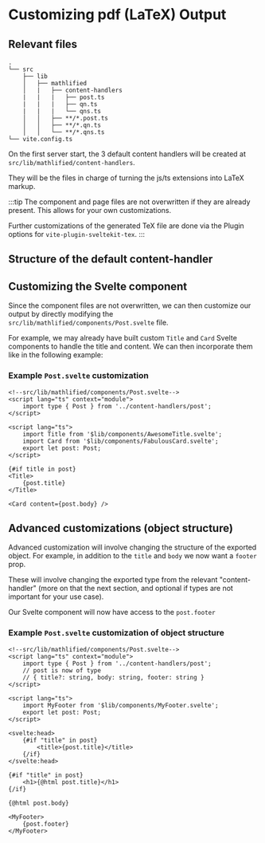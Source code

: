 # Customizing pdf (LaTeX) Output

## Relevant files

<!-- markdownlint-capture -->
<!-- markdownlint-disable MD040 -->

```
.
└── src
    ├── lib
    │   ├── mathlified
    │   |   ├── content-handlers
    |   |   |   ├── post.ts
    |   |   |   ├── qn.ts
    |   |   |   └── qns.ts
    │   │   ├── **/*.post.ts
    │   │   ├── **/*.qn.ts
    │   │   └── **/*.qns.ts
└── vite.config.ts
```

<!-- markdownlint-restore -->

On the first server start, the 3 default content handlers
will be created at `src/lib/mathlified/content-handlers`.

They will be the files in charge of turning the js/ts extensions
into LaTeX markup.

:::tip
The component and page files are not overwritten if they are already present.
This allows for your own customizations.

Further customizations of the generated TeX file are done via the Plugin options
for `vite-plugin-sveltekit-tex`.
:::

## Structure of the default content-handler

## Customizing the Svelte component

Since the component files are not overwritten, we can then customize our output
by directly modifying the `src/lib/mathlified/components/Post.svelte` file.

For example, we may already have built custom `Title` and `Card` Svelte components to handle the
title and content. We can then incorporate them like in the following example:

### Example `Post.svelte` customization

```svelte
<!--src/lib/mathlified/components/Post.svelte-->
<script lang="ts" context="module">
	import type { Post } from '../content-handlers/post';
</script>

<script lang="ts">
	import Title from '$lib/components/AwesomeTitle.svelte';
	import Card from '$lib/components/FabulousCard.svelte';
	export let post: Post;
</script>

{#if title in post}
<Title>
	{post.title}
</Title>

<Card content={post.body} />
```

## Advanced customizations (object structure)

Advanced customization will involve changing the structure of the exported object. For
example, in addition to the `title` and `body` we now want a `footer` prop.

These will involve changing the exported type from the relevant "content-handler"
(more on that the next section, and optional if types are not important for your use case).

Our Svelte component will now have access to the `post.footer`

### Example `Post.svelte` customization of object structure

```svelte
<!--src/lib/mathlified/components/Post.svelte-->
<script lang="ts" context="module">
	import type { Post } from '../content-handlers/post';
	// post is now of type
	// { title?: string, body: string, footer: string }
</script>

<script lang="ts">
	import MyFooter from '$lib/components/MyFooter.svelte';
	export let post: Post;
</script>

<svelte:head>
	{#if "title" in post}
		<title>{post.title}</title>
	{/if}
</svelte:head>

{#if "title" in post}
	<h1>{@html post.title}</h1>
{/if}

{@html post.body}

<MyFooter>
	{post.footer}
</MyFooter>
```
